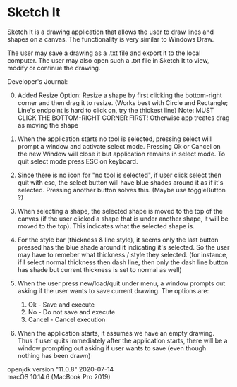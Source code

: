 # Sketch It
Sketch It is a drawing application that allows the user to draw lines and shapes on a canvas. The functionality is very similar to Windows Draw. <br>

The user may save a drawing as a .txt file and export it to the local computer. The user may also open such a .txt file in Sketch It to view, modify or continue the drawing.

Developer's Journal:

0. Added Resize Option: Resize a shape by first clicking the bottom-right corner and then drag it to resize.
(Works best with Circle and Rectangle; Line's endpoint is hard to click on, try the thickest line)
Note: MUST CLICK THE BOTTOM-RIGHT CORNER FIRST! Otherwise app treates drag as moving the shape

1. When the application starts no tool is selected, pressing select will prompt a window and activate select mode.
Pressing Ok or Cancel on the new Window will close it but application remains in select mode. To quit select mode press ESC on keyboard.

2. Since there is no icon for "no tool is selected", if user click select then quit with esc, the select button will have blue shades around it as if it's selected. Pressing another button solves this.
    (Maybe use toggleButton ?)

3. When selecting a shape, the selected shape is moved to the top of the canvas (if the user clicked a shape that is under another shape, it will be moved to the top). This indicates what the selected shape is.

4.  For the style bar (thickness & line style), it seems only the last button pressed has the blue shade around it indicating it's selected. So the user may have to remeber what thickness / style they selected. (for instance, if I select normal thickness then dash line, then only the dash line button has shade but current thickness is set to normal as well)

5. When the user press new/load/quit under menu, a window prompts out asking if the user wants to save current drawing. The options are:
    1. Ok - Save and execute
    2. No - Do not save and execute
    3. Cancel - Cancel execution
    
6. When the application starts, it assumes we have an empty drawing. Thus if user quits immediately after the application starts, there will be a window prompting out asking if user wants to save (even though nothing has been drawn)


openjdk version "11.0.8" 2020-07-14 <br>
macOS 10.14.6 (MacBook Pro 2019)
